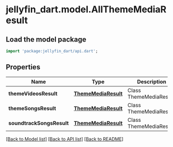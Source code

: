 # jellyfin_dart.model.AllThemeMediaResult

## Load the model package
```dart
import 'package:jellyfin_dart/api.dart';
```

## Properties
Name | Type | Description | Notes
------------ | ------------- | ------------- | -------------
**themeVideosResult** | [**ThemeMediaResult**](ThemeMediaResult.md) | Class ThemeMediaResult. | [optional] 
**themeSongsResult** | [**ThemeMediaResult**](ThemeMediaResult.md) | Class ThemeMediaResult. | [optional] 
**soundtrackSongsResult** | [**ThemeMediaResult**](ThemeMediaResult.md) | Class ThemeMediaResult. | [optional] 

[[Back to Model list]](../README.md#documentation-for-models) [[Back to API list]](../README.md#documentation-for-api-endpoints) [[Back to README]](../README.md)


